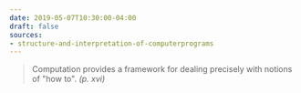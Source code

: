 ```yaml
---
date: 2019-05-07T10:30:00-04:00
draft: false
sources:
- structure-and-interpretation-of-computerprograms
---
```


> Computation provides a framework for dealing precisely with notions of "how to". <cite>(p. xvi)</cite>
